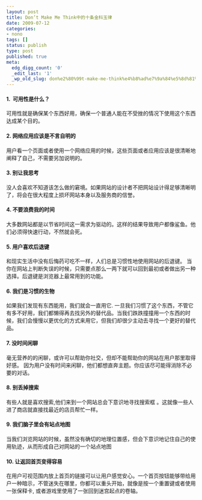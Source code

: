 ```yaml
---
layout: post
title: Don’t Make Me Think中的十条金科玉律
date: 2009-07-12
categories:
- nono
tags: []
status: publish
type: post
published: true
meta:
  edg_digg_count: '0'
  _edit_last: '1'
  _wp_old_slug: don%e2%80%99t-make-me-think%e4%b8%ad%e7%9a%84%e5%8d%81%e6%9d%a1%e9%87%91%e7%a7%91%e7%8e%89%e5%be%8b
---
```

<h4>1.&nbsp; 可用性是什么？</h4>
<p>可用性就是确保某个东西好用，确保一个普通人能在不受挫的情况下使用这个东西达成某个目的。</p>
<h4>2. 网络应用应该是不言自明的</h4>
<p>用户看一个页面或者使用一个网络应用的时候，这些页面或者应用应该是很清晰地阐释了自己，不需要另加说明的。</p>
<h4>3. 别让我思考</h4>
<p>没人会喜欢不知道该怎么做的窘境。如果网站的设计者不把网站设计得足够清晰明了，将会在很大程度上损坏网站本身以及服务商的信誉。</p>
<h4>4. 不要浪费我的时间</h4>
<p>大多数网站都是以节省时间这一需求为驱动的。这样的结果导致用户都像鲨鱼。他们必须得快速行动，不然就会死。</p>
<h4>5. 用户喜欢后退键</h4>
<p>和现实生活中没有后悔药可吃不一样，人们总是习惯性地使用网站的后退键。 当你在网站上判断失误的时候，只需要点那么一两下就可以回到最初或者做出另一种选择。后退键是浏览器上最常用到的功能。</p>
<h4>6. 我们是习惯的生物</h4>
<p>如果我们发现有东西能用，我们就会一直用它. 一旦我们习惯了这个东西，不管它有多不好用，我们都懒得再去找另外的替代品。当我们跌跌撞撞用一个东西的时候，我们会慢慢以更优化的方式来用它，但我们却很少主动去寻找一个更好的替代品。</p>
<h4>7. 没时间闲聊</h4>
<p>毫无营养的的闲聊，或许可以帮助你社交，但却不能帮助你的网站在用户那里取得好感。 因为用户没有时间来闲聊，他们都想直奔主题。你应该尽可能得消除不必要的对话。</p>
<h4>8. 别丢掉搜索</h4>
<p>有些人就是喜欢搜索,他们来到一个网站总会下意识地寻找搜索框 。这就像一些人进了商店就直接找最近的店员帮忙一样。</p>
<h4>9. 我们脑子里会有站点地图</h4>
<p>当我们浏览网站的时候，虽然没有确切的地理位置感，但会下意识地记住自己的使用轨迹，从而形成自己对网站的一个站点地图</p>
<h4>10. 让返回首页变得容易</h4>
<p>在用户可视范围内放上首页的链接可以让用户感觉安心。一个首页按钮能够带给用户一种暗示，不管迷失在哪里，你都可以重头开始，就像是按一个重置键或者使用一张保释卡, 或者游戏里使用了一张回到迷宫起点的卷轴。</p>
